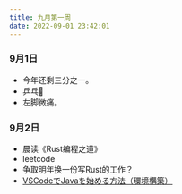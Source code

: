 ```yaml
---
title: 九月第一周
date: 2022-09-01 23:42:01
---
```

### 9月1日
- 今年还剩三分之一。
- 乒乓🏓️
- 左脚微痛。

### 9月2日
- 晨读《Rust编程之道》
- leetcode
- 争取明年换一份写Rust的工作？
- [VSCodeでJavaを始める方法（環境構築）](https://teramaguro.hatenablog.com/entry/2021/12/28/042743)